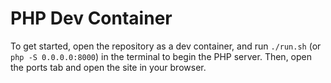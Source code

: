 # PHP Dev Container

To get started, open the repository as a dev container, and run `./run.sh` (or `php -S 0.0.0.0:8000`) in the terminal to begin the PHP server. Then, open the ports tab and open the site in your browser.
